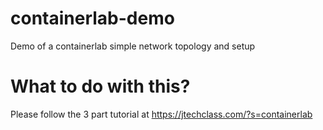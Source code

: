 # containerlab-demo
Demo of a containerlab simple network topology and setup

# What to do with this?
Please follow the 3 part tutorial at https://jtechclass.com/?s=containerlab
